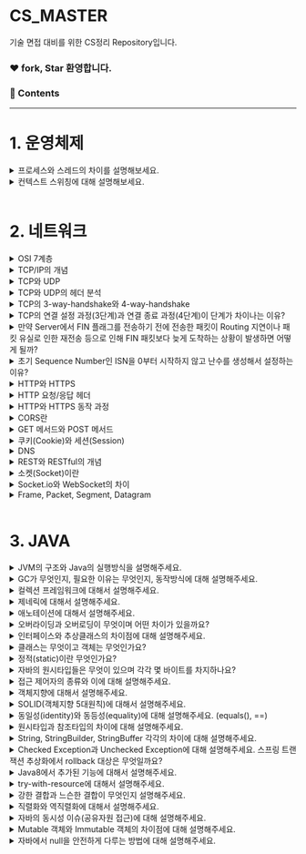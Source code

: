 # CS_MASTER
기술 면접 대비를 위한 CS정리 Repository입니다.
### ❤️ fork, Star 환영합니다.

### 📕 Contents

---

# 1. 운영체제

<details>
  <summary>프로세스와 스레드의 차이를 설명해보세요.</summary>
  </br>
  <p>프로세스는 실행중인 프로그램을 의미합니다. 스레드는 실행 제어만 분리한 것을 의미합니다.</p>
  <p>프로세스는 운영체제로부터 자원을 할당받지만, 스레드는 프로세스로부터 자원을 할당받고, 프로세스의 코드/데이터/힙영역을 공유하기 때문에 좀 더 효율적으로 통신할 수 있습니다. 또한 컨텍스트 스위칭도 캐시 메모리를 비우지 않아도 되는 스레드쪽이 빠릅니다. 그리고, 스레드는 자원 공유로 인해 문제가 발생할 수 있으니 이를 염두에 둔 프로그래밍을 해야합니다.</p>
  <p>한 프로세스 안에 여러개의 스레드가 생성될 수 있습니다.</p>
</details>

<details>
  <summary>컨텍스트 스위칭에 대해 설명해보세요.</summary>
  </br>
  <p>컨텍스트 스위칭은 한 Task가 끝날 때까지 기다리는 것이 아니라 여러 작업을 번갈아가며 실행해서 동시에 처리될 수 있도록 하는 방법입니다.</p>
  <p>인터럽트가 발생하면 현재 프로세스의 상태를 PCB에 저장하고 새로운 프로세스의 상태를 레지스터에 저장하는 방식으로 동작합니다. 이 때, CPU는 아무런 일을 하지 않으므로 잦은 컨텍스트 스위칭은 성능저하를 일으킬 수 있습니다.</p>
  <p>스레드와 프로세스의 동작방식이 약간 상이한데, 스레드는 캐시메모리나 PCB에 저장해야하는 내용이 적고, 비워야 하는 내용도 적기때문에 상대적으로 더 빠른 컨텍스트 스위칭이 일어날 수 있습니다.</p>
</details>

<br>

# 2. 네트워크

<details>
   <summary> OSI 7계층  </summary>
<br />
</details>
<details>
   <summary> TCP/IP의 개념  </summary>
<br />
</details>
<details>
   <summary> TCP와 UDP  </summary>
<br />
</details>
<details>
   <summary> TCP와 UDP의 헤더 분석  </summary>
<br />
</details>
<details>
   <summary> TCP의 3-way-handshake와 4-way-handshake   </summary>
<br />
</details>
<details>
   <summary> TCP의 연결 설정 과정(3단계)과 연결 종료 과정(4단계)이 단계가 차이나는 이유?</summary>
<br />
</details>
<details>
   <summary> 만약 Server에서 FIN 플래그를 전송하기 전에 전송한 패킷이 Routing 지연이나 패킷 유실로 인한 재전송 등으로 인해 FIN 패킷보다 늦게 도착하는 상황이 발생하면 어떻게 될까? </summary>
<br />
</details>

<details>
   <summary> 초기 Sequence Number인 ISN을 0부터 시작하지 않고 난수를 생성해서 설정하는 이유?  </summary>
<br />
</details>
<details>
   <summary>HTTP와 HTTPS  </summary>
<br />
</details>
<details>
   <summary>HTTP 요청/응답 헤더  </summary>
<br />
</details>
<details>
   <summary>HTTP와 HTTPS 동작 과정  </summary>
<br />
</details>
<details>
   <summary>CORS란  </summary>
<br />
</details>
<details>
   <summary>GET 메서드와 POST 메서드  </summary>
<br />
</details>
<details>
   <summary> 쿠키(Cookie)와 세션(Session) </summary>
<br />
</details>
<details>
   <summary> DNS </summary>
<br />
</details>
<details>
   <summary> REST와 RESTful의 개념 </summary>
<br />
</details>
<details>
   <summary>소켓(Socket)이란  </summary>
<br />
</details>

<details>
   <summary> Socket.io와 WebSocket의 차이 </summary>
<br />
</details>
<details>
   <summary>Frame, Packet, Segment, Datagram </summary>
<br />
</details>

<br>

# 3. JAVA

<details>
   <summary> JVM의 구조와 Java의 실행방식을 설명해주세요. </summary>
<br />
</details>

<details>
   <summary> GC가 무엇인지, 필요한 이유는 무엇인지, 동작방식에 대해 설명해주세요. </summary>
    <a href="https://github.com/kkyu-min/CS_MASTER/tree/main/JAVA/GC/README.md">[GC]</a>
<br />
</details>
<details>
   <summary> 컬렉션 프레임워크에 대해서 설명해주세요. </summary>
<br />
</details>
<details>
   <summary> 제네릭에 대해서 설명해주세요. </summary>
<br />
</details>
<details>
   <summary> 애노테이션에 대해서 설명해주세요. </summary>
<br />
</details>
<details>
   <summary> 오버라이딩과 오버로딩이 무엇이며 어떤 차이가 있을까요? </summary>
<br />
</details>
<details>
   <summary> 인터페이스와 추상클래스의 차이점에 대해 설명해주세요. </summary>
<br />
</details>
<details>
   <summary> 클래스는 무엇이고 객체는 무엇인가요? </summary>
<br />
</details>
<details>
   <summary> 정적(static)이란 무엇인가요? </summary>
<br />
</details>
<details>
   <summary> 자바의 원시타입들은 무엇이 있으며 각각 몇 바이트를 차지하나요? </summary>
<br />
</details>
<details>
   <summary> 접근 제어자의 종류와 이에 대해 설명해주세요. </summary>
<br />
</details>
<details>
   <summary> 객체지향에 대해서 설명해주세요. </summary>
<br />
</details>
<details>
   <summary> SOLID(객체지향 5대원칙)에 대해서 설명해주세요. </summary>
<br />
</details>
<details>
   <summary> 동일성(identity)와 동등성(equality)에 대해 설명해주세요. (equals(), ==) </summary>
<br />
</details>
<details>
   <summary> 원시타입과 참조타입의 차이에 대해 설명해주세요. </summary>
<br />
</details>
<details>
   <summary> String, StringBuilder, StringBuffer 각각의 차이에 대해 설명해주세요. </summary>
<br />
</details>
<details>
   <summary> Checked Exception과 Unchecked Exception에 대해 설명해주세요. 스프링 트랜잭션 추상화에서 rollback 대상은 무엇일까요? </summary>
<br />
</details>
<details>
   <summary> Java8에서 추가된 기능에 대해서 설명해주세요. </summary>
<br />
</details>
<details>
   <summary> try-with-resource에 대해서 설명해주세요. </summary>
<br />
</details><details>
   <summary> 강한 결합과 느슨한 결합이 무엇인지 설명해주세요. </summary>
<br />
</details>
<details>
   <summary> 직렬화와 역직렬화에 대해서 설명해주세요. </summary>
<br />
</details>
<details>
   <summary> 자바의 동시성 이슈(공유자원 접근)에 대해 설명해주세요. </summary>
<br />
</details>
<details>
   <summary> Mutable 객체와 Immutable 객체의 차이점에 대해 설명해주세요. </summary>
<br />
</details>
<details>
   <summary> 자바에서 null을 안전하게 다루는 방법에 대해 설명해주세요. </summary>
<br />
</details>